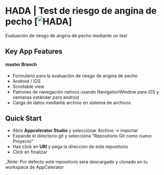 HADA | Test de riesgo de angina de pecho [![HADA](http://emac.uv.es/HADA)]
=======================


Evaluación de riesgo de angina de pecho mediante un test

Key App Features 
----------------

#### master Branch
+ Formulario para la evaluación de riesgo de angina de pecho
+ Android / iOS
+ Scrollable view
+ Patrones de navegación nativos usando NavigationWindow para iOS y ventanas estándar para android
+ Carga de datos mediante archivo en sistema de archivos

Quick Start
-----------
+ Abrir **Appcelerator Studio** y seleccionar Archivo -> importar
+ Expande el directorio git y selecciona "Repositorio Git como nuevo Proyecto"
+ Haz click en **URI** y pega la dirección de este repositorio
+ Click en finalizar

_Note: Por defecto este repositorio sera descargado y clonado en tu workspace de AppCelerator
